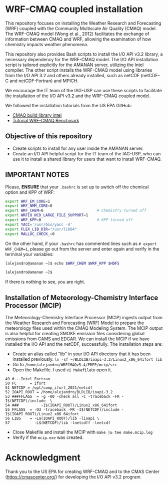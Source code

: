 # WRF-CMAQ coupled installation
This repository focuses on installing the Weather Research and Forecasting (WRF) coupled with the Community Multiscale Air Quality (CMAQ) model. The WRF-CMAQ model (Wong et al., 2012) facilitates the exchange of information between CMAQ and WRF, allowing the examination of how chemistry impacts weather phenomena.

This repository also provides Bash scripts to install the I/O API v3.2 library, a necessary dependency for the WRF-CMAQ model. The I/O API installation script is tailored explicitly for the AMANAN server, utilizing the Intel compiler. The other script installs the WRF-CMAQ model using libraries from the I/O API 3.2 and others already installed, such as netCDF (netCDF-C and netCDF-Fortran) and MPICH.

We encourage the IT team of the IAG-USP can use these scripts to facilitate the installation of the I/O API v3.2 and the WRF-CMAQ coupled model.

We followed the installation tutorials from the US EPA GitHub:

- [CMAQ build library intel](https://github.com/USEPA/CMAQ/blob/main/DOCS/Users_Guide/Tutorials/CMAQ_UG_tutorial_build_library_intel.md)
- [Tutorial WRF-CMAQ Benchmark](https://github.com/USEPA/CMAQ/blob/main/DOCS/Users_Guide/Tutorials/CMAQ_UG_tutorial_WRF-CMAQ_Benchmark.md)

## Objective of this repository
- Create scripts to install for any user inside the AMANAN server.
- Create an I/O API helpful script for the IT team of the IAG-USP, who can use it to install a shared library for users that want to install WRF-CMAQ.

## IMPORTANT NOTES
Please, **ENSURE** that your `.bashrc` is set up to switch off the chemical option and KPP of WRF:

```bash
export WRF_EM_CORE=1
export WRF_NMM_CORE=0
export WRF_CHEM=0                        # Chemistry turned off
export WRFIO_NCD_LARGE_FILE_SUPPORT=1
export WRF_KPP=0                         # KPP turned off
export YACC='/usr/bin/yacc -d'
export FLEX_LIB_DIR="/usr/lib64"
export MALLOC_CHECK_=0
```
On the other hand, if your `.bashrc` has commented lines such as `# export WRF_CHEM=1`, please go out from the server and enter again and verify in the terminal your variables:

```bash
[alejandro@amanan ~]$ echo $WRF_CHEM $WRF_KPP $HDF5

[alejandro@amanan ~]$

```

If there is nothing to see, you are right.

## Installation of Meteorology-Chemistry Interface Processor (MCIP)
The Meteorology-Chemistry Interface Processor (MCIP) ingests output from the Weather Research and Forecasting (WRF) Model to prepare the meteorology files used within the CMAQ Modeling System. The MCIP output is also helpful for creating SMOKE emission files considering global emissions from CAMS and EDGAR. We can install the MCIP if we have installed the I/O API and the netCDF, successfully. The installation steps are:

- Create an alias called "lib" in your I/O API directory that it has been installed previously. `ln -sf ~/BLDLIB/ioapi-3.2/Linux2_x86_64ifort lib`
- Go to `/home/alejandro/WRFCMAQv5.4/PREP/mcip/src`
- Open the Makefile. I used `vi Makefile`to open it.

```shell
49 #...Intel Fortran                                                                                 
50 FC      = ifort                                                                 
51 NETCDF = /opt/comp_ifort_2021/netcdf                                            
52 IOAPI_ROOT = /home/alejandro/BLDLIB/ioapi-3.2                                   
53 ###FFLAGS  = -g -O0 -check all -C -traceback -FR -I$(NETCDF)/include  \         
54 ###          -I$(IOAPI_ROOT)/Linux2_x86_64ifort                                 
55 FFLAGS  = -O3 -traceback -FR -I$(NETCDF)/include -I$(IOAPI_ROOT)/Linux2_x86_64ifort
56 LIBS    = -L$(IOAPI_ROOT)/lib -lioapi \                                         
57           -L$(NETCDF)/lib -lnetcdff -lnetcdf
```
- Close Makefile and install the MCIP with `make |& tee make.mcip.log`
- Verify if the `mcip.exe` was created.

# Acknowledgment
Thank you to the US EPA for creating WRF-CMAQ and to the CMAS Center (https://cmascenter.org/) for developing the I/O API v3.2 program.
